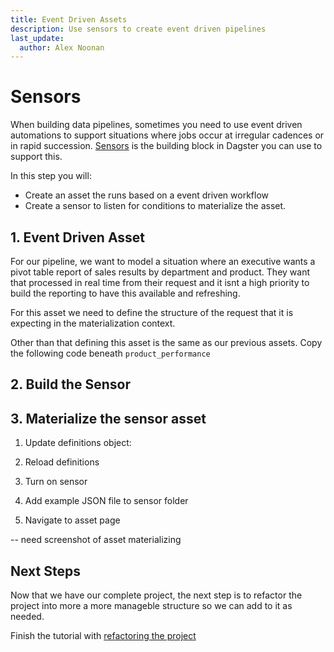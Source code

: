 ```yaml
---
title: Event Driven Assets
description: Use sensors to create event driven pipelines
last_update:
  author: Alex Noonan
---
```


# Sensors 

When building data pipelines, sometimes you need to use event driven automations to support situations where jobs occur at irregular cadences or in rapid succession. [Sensors](guides/sensors) is the building block in Dagster you can use to support this. 

In this step you will:

- Create an asset the runs based on a event driven workflow
- Create a sensor to listen for conditions to materialize the asset. 

## 1. Event Driven Asset

For our pipeline, we want to model a situation where an executive wants a pivot table report of sales results by department and product. They want that processed in real time from their request and it isnt a high priority to build the reporting to have this available and refreshing. 

For this asset we need to define the structure of the request that it is expecting in the materialization context. 

Other than that defining this asset is the same as our previous assets. Copy the following code beneath `product_performance` 

<CodeExample filePath="guides/tutorials/etl_tutorial/etl_tutorial/definitions.py" language="python" lineStart="274" lineEnd="311"/>

## 2. Build the Sensor



<CodeExample filePath="guides/tutorials/etl_tutorial/etl_tutorial/definitions.py" language="python" lineStart="313" lineEnd="355"/>


## 3. Materialize the sensor asset

1. Update definitions object:

<CodeExample filePath="guides/tutorials/etl_tutorial/etl_tutorial/definitions.py" language="python" lineStart="356" lineEnd="371"/>

2. Reload definitions

3. Turn on sensor 

4. Add example JSON file to sensor folder

5. Navigate to asset page

-- need screenshot of asset materializing

## Next Steps

Now that we have our complete project, the next step is to refactor the project into more a more manageble structure so we can add to it as needed. 

Finish the tutorial with [refactoring the project](tutorial/refactoring-the-project)